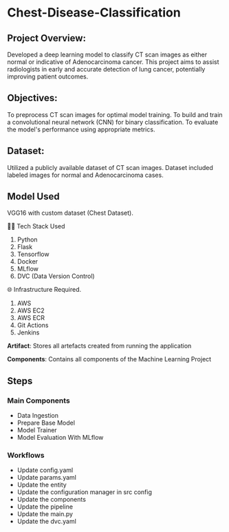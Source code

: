 # Chest-Disease-Classification

## Project Overview:
Developed a deep learning model to classify CT scan images as either normal or indicative of Adenocarcinoma cancer. This project aims to assist radiologists in early and accurate detection of lung cancer, potentially improving patient outcomes.

## Objectives:

To preprocess CT scan images for optimal model training.
To build and train a convolutional neural network (CNN) for binary classification.
To evaluate the model's performance using appropriate metrics.

## Dataset:

Utilized a publicly available dataset of CT scan images.
Dataset included labeled images for normal and Adenocarcinoma cases.

## Model Used
VGG16 with custom dataset (Chest Dataset).

👨‍💻 Tech Stack Used
1. Python
2. Flask
3. Tensorflow
4. Docker
5. MLflow
6. DVC (Data Version Control)

🌐 Infrastructure Required.
1. AWS 
2. AWS EC2
3. AWS ECR
4. Git Actions
5. Jenkins

**Artifact**: Stores all artefacts created from running the application

**Components**: Contains all components of the Machine Learning Project

## Steps

### Main Components
- Data Ingestion
- Prepare Base Model
- Model Trainer
- Model Evaluation With MLflow

### Workflows
- Update config.yaml
- Update params.yaml
- Update the entity
- Update the configuration manager in src config
- Update the components
- Update the pipeline
- Update the main.py
- Update the dvc.yaml
